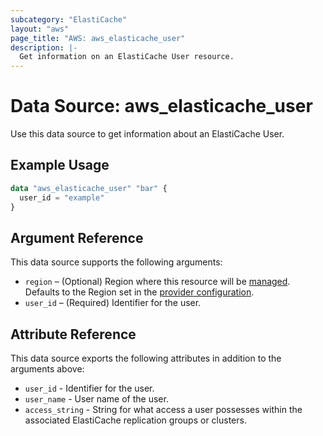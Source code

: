 ```yaml
---
subcategory: "ElastiCache"
layout: "aws"
page_title: "AWS: aws_elasticache_user"
description: |-
  Get information on an ElastiCache User resource.
---
```


# Data Source: aws_elasticache_user

Use this data source to get information about an ElastiCache User.

## Example Usage

```terraform
data "aws_elasticache_user" "bar" {
  user_id = "example"
}
```

## Argument Reference

This data source supports the following arguments:

* `region` – (Optional) Region where this resource will be [managed](https://docs.aws.amazon.com/general/latest/gr/rande.html#regional-endpoints). Defaults to the Region set in the [provider configuration](https://registry.terraform.io/providers/hashicorp/aws/latest/docs#aws-configuration-reference).
* `user_id` – (Required) Identifier for the user.

## Attribute Reference

This data source exports the following attributes in addition to the arguments above:

* `user_id` - Identifier for the user.
* `user_name` - User name of the user.
* `access_string` - String for what access a user possesses within the associated ElastiCache replication groups or clusters.
